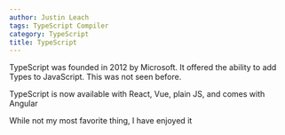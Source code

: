 ```yaml
---
author: Justin Leach
tags: TypeScript Compiler
category: TypeScript
title: TypeScript
---
```


TypeScript was founded in 2012 by Microsoft.  It offered the ability to add Types to JavaScript.  This was not seen before.

TypeScript is now available with React, Vue, plain JS, and comes with Angular

While not my most favorite thing, I have enjoyed it
